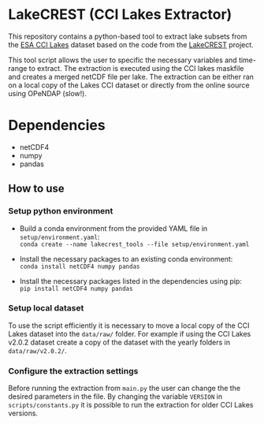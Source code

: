 # LakeCREST (CCI Lakes Extractor)
This repository contains a python-based tool to extract lake subsets from the [ESA CCI Lakes](https://catalogue.ceda.ac.uk/uuid/a07deacaffb8453e93d57ee214676304) dataset based on the code from the [LakeCREST](https://climate.esa.int/es/esa-climate/esa-cci/Fellowships/esa-cci-research-fellowship-elisa-calamita/) project.

This tool script allows the user to specific the necessary variables and time-range to extract. The extraction is executed using the CCI lakes maskfile and creates a merged netCDF file per lake. The extraction can be either ran on a local copy of the Lakes CCI dataset or directly from the online source using OPeNDAP (slow!).

# Dependencies
- netCDF4
- numpy
- pandas

## How to use
### Setup python environment
- Build a conda environment from the provided YAML file in `setup/environment.yaml`:<br/>
`conda create --name lakecrest_tools --file setup/environment.yaml`

- Install the necessary packages to an existing conda environment:<br/>
`conda install netCDF4 numpy pandas`

- Install the necessary packages listed in the dependencies using pip:<br/>
`pip install netCDF4 numpy pandas`

### Setup local dataset
To use the script efficiently it is necessary to move a local copy of the CCI Lakes dataset into the `data/raw/` folder. For example if using the CCI Lakes v2.0.2 dataset create a copy of the dataset with the yearly folders in `data/raw/v2.0.2/`.

### Configure the extraction settings
Before running the extraction from `main.py` the user can change the the desired parameters in the file. By changing the variable `VERSION` in `scripts/constants.py` it is possible to run the extraction for older CCI Lakes versions.
